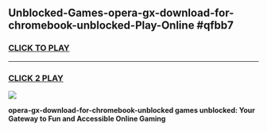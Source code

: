
## Unblocked-Games-opera-gx-download-for-chromebook-unblocked-Play-Online #qfbb7
<h3>
<a href="https://news.freeplayer.one?title=opera-gx-download-for-chromebook-unblocked&ref=3">CLICK TO PLAY</a></h3>
<hr>

<h3>
<a href="https://news.freeplayer.one?title=opera-gx-download-for-chromebook-unblocked&ref=3">CLICK 2 PLAY</a>
  
</h3>

<a href="https://news.freeplayer.one?title=opera-gx-download-for-chromebook-unblocked&ref=3"><img src="https://clearcache.store/games.png"></a>


**opera-gx-download-for-chromebook-unblocked games unblocked: Your Gateway to Fun and Accessible Online Gaming**
